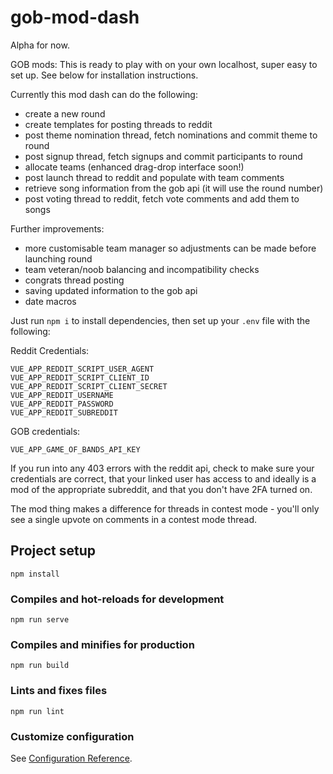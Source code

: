 # gob-mod-dash

Alpha for now.

GOB mods: This is ready to play with on your own localhost, super easy to set up. See below for installation instructions.

Currently this mod dash can do the following:

- create a new round
- create templates for posting threads to reddit
- post theme nomination thread, fetch nominations and commit theme to round
- post signup thread, fetch signups and commit participants to round
- allocate teams (enhanced drag-drop interface soon!)
- post launch thread to reddit and populate with team comments
- retrieve song information from the gob api (it will use the round number)
- post voting thread to reddit, fetch vote comments and add them to songs

Further improvements:

- more customisable team manager so adjustments can be made before launching round
- team veteran/noob balancing and incompatibility checks
- congrats thread posting
- saving updated information to the gob api
- date macros

Just run `npm i` to install dependencies, then set up your `.env` file with the following:

Reddit Credentials:
```
VUE_APP_REDDIT_SCRIPT_USER_AGENT
VUE_APP_REDDIT_SCRIPT_CLIENT_ID
VUE_APP_REDDIT_SCRIPT_CLIENT_SECRET
VUE_APP_REDDIT_USERNAME
VUE_APP_REDDIT_PASSWORD
VUE_APP_REDDIT_SUBREDDIT
```
GOB credentials:

```
VUE_APP_GAME_OF_BANDS_API_KEY
```

If you run into any 403 errors with the reddit api, check to make sure your credentials are correct, that your linked user has access to and ideally is a mod of the appropriate subreddit, and that you don't have 2FA turned on.

The mod thing makes a difference for threads in contest mode - you'll only see a single upvote on comments in a contest mode thread.

## Project setup
```
npm install
```

### Compiles and hot-reloads for development
```
npm run serve
```

### Compiles and minifies for production
```
npm run build
```

### Lints and fixes files
```
npm run lint
```

### Customize configuration
See [Configuration Reference](https://cli.vuejs.org/config/).
